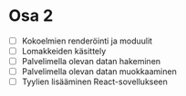 # Osa 2

- [ ] Kokoelmien renderöinti ja moduulit
- [ ] Lomakkeiden käsittely
- [ ] Palvelimella olevan datan hakeminen
- [ ] Palvelimella olevan datan muokkaaminen
- [ ] Tyylien lisääminen React-sovellukseen
